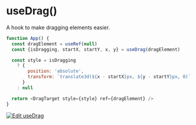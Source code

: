 # useDrag()
A hook to make dragging elements easier.

```js
function App() {
  const dragElement = useRef(null)
  const {isDragging, startX, startY, x, y} = useDrag(dragElement)

  const style = isDragging
    ? {
        position: 'absolute',
        transform: `translate3d(${x - startX}px, ${y - startY}px, 0)`
      }
    : null

  return <DragTarget style={style} ref={dragElement} />
}
```

[![Edit useDrag](https://codesandbox.io/static/img/play-codesandbox.svg)](https://codesandbox.io/s/rr28389q1m?fontsize=14)
